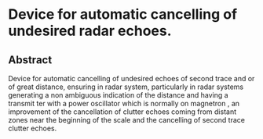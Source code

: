 # Device for automatic cancelling of undesired radar echoes.

## Abstract
Device for automatic cancelling of undesired echoes of second trace and or of great distance, ensuring in radar system, particularly in radar systems generating a non ambiguous indication of the distance and having a transmit ter with a power oscillator which is normally on magnetron , an improvement of the cancellation of clutter echoes coming from distant zones near the beginning of the scale and the cancelling of second trace clutter echoes.